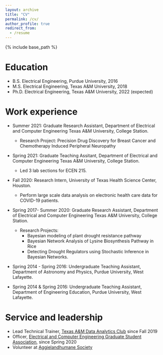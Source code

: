 ```yaml
---
layout: archive
title: "CV"
permalink: /cv/
author_profile: true
redirect_from:
  - /resume
---
```


{% include base_path %}

Education
======
* B.S.  Electrical Engineering, Purdue University, 2016
* M.S.  Electrical Engineering, Texas A&M University, 2018
* Ph.D. Electrical Engineering, Texas A&M University, 2022 (expected)

Work experience
======
* Summer 2021: Graduate Research Assistant, Department of Electrical and Computer Engineering Texas A&M University, College Station.
  * Research Project: Precision Drug Discovery for Breast Cancer and Chemotherapy Induced Peripheral Neuropathy
  
* Spring 2021: Graduate Teaching Assitant, Department of Electrical and Computer Engineering Texas A&M University, College Station.
  * Led 3 lab sections for ECEN 215.

* Fall 2020: Research Intern, University of Texas Health Science Center, Houston.
  * Perform large scale data analysis on electronic health care data for COVID-19 patients.      

* Spring 2017- Summer 2020: Graduate Research Assistant, Department of Electrical and Computer Engineering Texas A&M University, College Station.
  * Research Projects:
    *  Bayesian modeling of plant drought resistance pathway
    *  Bayesian Network Analysis of Lysine Biosynthesis Pathway in Rice
    *  Detecting Drought Regulators using Stochastic Inference in Bayesian Networks.

* Spring 2014 - Spring 2016: Undergraduate Teaching Assistant, Department of Astronomy and Physics, Purdue University, West Lafayette.

*  Spring 2014 & Spring 2016: Undergraduate Teaching Assistant, Department of Engineering Education, Purdue University, West Lafayette.
  

Service and leadership
======
* Lead Technical Trainer, [Texas A&M Data Analytics Club](https://tamuanalytics.com/) since Fall 2019
* Officer, [Electrical and Computer Engineering Graduate Student Association](https://stuactonline.tamu.edu/app/organization/profile/public/id/1918), since Spring 2020
* Volunteer at [Aggielandhumane Society](https://aggielandhumane.org/)
